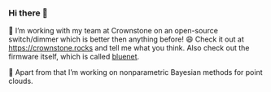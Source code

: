 ### Hi there 👋

👯 I’m working with my team at Crownstone on an open-source switch/dimmer which is better then anything before! 😄 Check it out at <https://crownstone.rocks> and tell me what you think. Also check out the firmware itself, which is called [bluenet](https://github.com/crownstone/bluenet/).

🔭 Apart from that I’m working on nonparametric Bayesian methods for point clouds. 

<!--
**mrquincle/mrquincle** is a ✨ _special_ ✨ repository because its `README.md` (this file) appears on your GitHub profile.

Here are some ideas to get you started:

- 🌱 I’m currently learning ...
- 🤔 I’m looking for help with ...
- 💬 Ask me about ...
- 📫 How to reach me: ...
- 😄 Pronouns: ...
- ⚡ Fun fact: ...
-->
